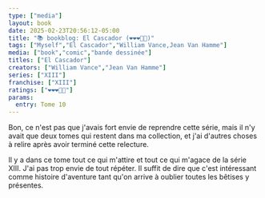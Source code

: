 ```yaml
---
type: ["media"]
layout: book
date: 2025-02-23T20:56:12-05:00
title: "📚 bookblog: El Cascador (❤️❤️❤️🖤🖤)"
tags: ["Myself","El Cascador","William Vance,Jean Van Hamme"]
media: ["book","comic","bande dessinée"]
titles: ["El Cascador"]
creators: ["William Vance","Jean Van Hamme"]
series: ["XIII"]
franchise: ["XIII"]
ratings: ["❤️❤️❤️🖤🖤"]
params:
  entry: Tome 10
---
```


Bon, ce n'est pas que j'avais fort envie de reprendre cette série, mais il n'y avait que deux tomes qui restent dans ma collection, et j'ai d'autres choses à relire après avoir terminé cette relecture.

Il y a dans ce tome tout ce qui m'attire et tout ce qui m'agace de la série XIII. J'ai pas trop envie de tout répéter. Il suffit de dire que c'est intéressant comme histoire d'aventure tant qu'on arrive à oublier toutes les bêtises y présentes.
